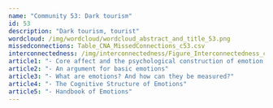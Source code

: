 ```yaml
---
name: "Community 53: Dark tourism"
id: 53
description: "Dark tourism, tourist"
wordcloud: /img/wordcloud/wordcloud_abstract_and_title_53.png
missedconnections: Table_CNA_MissedConnections_c53.csv
interconnectedness: /img/interconnectedness/Figure_Interconnectedness_c53.png
article1: "- Core affect and the psychological construction of emotion."
article2: "- An argument for basic emotions"
article3: "- What are emotions? And how can they be measured?"
article4: "- The Cognitive Structure of Emotions"
article5: "- Handbook of Emotions"
---
```

